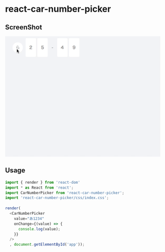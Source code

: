 # react-car-number-picker

## ScreenShot

![](./screenshot.gif)

## Usage

```js
import { render } from 'react-dom'
import * as React from 'react';
import CarNumberPicker from 'react-car-number-picker';
import 'react-car-number-picker/css/index.css';

render(
  <CarNumberPicker 
    value="あ1234" 
    onChange={(value) => {
      console.log(value);
    }} 
  />
  , document.getElementById('app'));
```